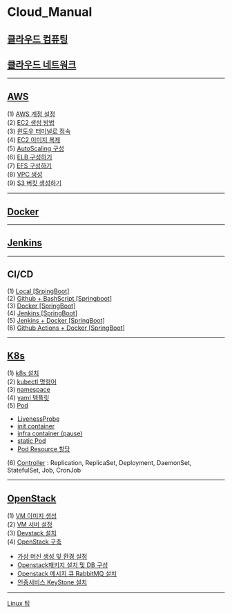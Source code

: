 # Cloud_Manual

## [클라우드 컴퓨팅](./Data/Document/%ED%81%B4%EB%9D%BC%EC%9A%B0%EB%93%9C%20%EC%BB%B4%ED%93%A8%ED%8C%85.md)<br>

## [클라우드 네트워크](./Data/Document/%ED%81%B4%EB%9D%BC%EC%9A%B0%EB%93%9C%20%EB%84%A4%ED%8A%B8%EC%9B%8C%ED%81%AC.md)

---

## [AWS](./Data/Document/AWS.md)

(1) [AWS 계정 설정](./Data/Document/AWSaccount.md)<br>
(2) [EC2 생성 방법](./Data/Document/EC2.md)<br>
(3) [윈도우 터미널로 접속](./Data/Document/%ED%84%B0%EB%AF%B8%EB%84%90.md)<br>
(4) [EC2 이미지 복제](./Data/Document/EC2_Img.md)<br>
(5) [AutoScaling 구성](./Data/Document/AutoScaling.md)<br>
(6) [ELB 구성하기](./Data/Document/ELB.md)<br>
(7) [EFS 구성하기](./Data/Document/EFS.md)<br>
(8) [VPC 생성](./Data/Document/VPC.md)<br>
(9) [S3 버킷 생성하기](./Data/Document/S3-Bucket.md)<br>

---

## [Docker](./Data/Document/Docker.md)

---

## [Jenkins](./Data/Document/Jenkins.md)

---

## CI/CD

(1) [Local [SrpingBoot]](./Data/Document/Local%20%5BSpringBoot%5D.md)<br>
(2) [Github + BashScript [Springboot]](./Data/Document/Github%20%5BSpringBoot%5D.md)<br>
(3) [Docker [SpringBoot]](./Data/Document/Docker%20%5BSpringboot%5D.md)<br>
(4) [Jenkins [SpringBoot]](./Data/Document/Jenkins%20%5BSpringBooot%5D.md)<br>
(5) [Jenkins + Docker [SpringBoot]](./Data/Document/Jenkins%2BDocker%20%5BSpringBoot%5D.md)<br>
(6) [Github Actions + Docker [SpringBoot]](./Data/Document/GithubActions%2BDocker%20%5BSpringBoot%5D.md)

---

## [K8s](./Data/Document/k8s.md)

(1) [k8s 설치](./Data/Document/k8s%20%EC%84%A4%EC%B9%98.md)<br>
(2) [kubectl 명령어](./Data/Document/kubectl%EB%AA%85%EB%A0%B9%EC%96%B4.md)<br>
(3) [namespace](./Data/Document/k8s_namespace.md)<br>
(4) [yaml 템플릿](./Data/Document/k8s_yaml.md)<br>
(5) [Pod](/Data/Document/k8s_Pod.md)

- [LivenessProbe](/Data/Document/k8s_livenessProbe.md)<br>
- [init container](/Data/Document/k8s_init%20container.md)<br>
- [infra container (pause)](/Data/Document/k8s_infra%20container.md)<br>
- [static Pod](/Data/Document/k8s_staticPod.md)<br>
- [Pod Resource 할당](/Data/Document/k8s_PodResource.md)<br>

(6) [Controller](/Data/Document/k8s_controller.md) : Replication, ReplicaSet, Deployment, DaemonSet, StatefulSet, Job, CronJob

---

## [OpenStack](./Data/Document/OpenStack.md)

(1) [VM 이미지 생성](./Data/Document/VM.md)<br>
(2) [VM 서버 설정](./Data/Document/openstack-vmset.md)<br>
(3) [Devstack 설치](./Data/Document/Devstack.md)<br>
(4) [OpenStack 구축](./Data/Document/OpenStack%EA%B5%AC%EC%B6%95.md)

- [가상 머신 생성 및 환경 설정](./Data/Document/%EA%B0%80%EC%83%81%20%EB%A8%B8%EC%8B%A0%20%EC%83%9D%EC%84%B1%20%EB%B0%8F%20%ED%99%98%EA%B2%BD%20%EC%84%A4%EC%A0%95.md)
- [Openstack패키지 설치 및 DB 구성](./Data/Document/Openstack%ED%8C%A8%ED%82%A4%EC%A7%80%20%EC%84%A4%EC%B9%98%20%EB%B0%8F%20DB%20%EA%B5%AC%EC%84%B1.md)
- [Openstack 메시지 큐 RabbitMQ 설치](./Data/Document/Openstack%20%EB%A9%94%EC%8B%9C%EC%A7%80%20%ED%81%90%20RabbitMQ%20%EC%84%A4%EC%B9%98.md)
- [인증서비스 KeyStone 설치](./Data/Document/Openstack_keystone.md)

---

[Linux 팁](./Data/Document/Linux.md)
